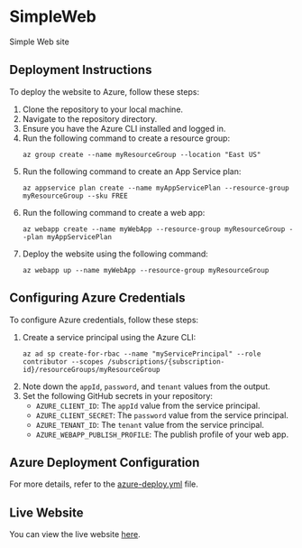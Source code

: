 # SimpleWeb
Simple Web site

## Deployment Instructions

To deploy the website to Azure, follow these steps:

1. Clone the repository to your local machine.
2. Navigate to the repository directory.
3. Ensure you have the Azure CLI installed and logged in.
4. Run the following command to create a resource group:
   ```
   az group create --name myResourceGroup --location "East US"
   ```
5. Run the following command to create an App Service plan:
   ```
   az appservice plan create --name myAppServicePlan --resource-group myResourceGroup --sku FREE
   ```
6. Run the following command to create a web app:
   ```
   az webapp create --name myWebApp --resource-group myResourceGroup --plan myAppServicePlan
   ```
7. Deploy the website using the following command:
   ```
   az webapp up --name myWebApp --resource-group myResourceGroup
   ```

## Configuring Azure Credentials

To configure Azure credentials, follow these steps:

1. Create a service principal using the Azure CLI:
   ```
   az ad sp create-for-rbac --name "myServicePrincipal" --role contributor --scopes /subscriptions/{subscription-id}/resourceGroups/myResourceGroup
   ```
2. Note down the `appId`, `password`, and `tenant` values from the output.
3. Set the following GitHub secrets in your repository:
   - `AZURE_CLIENT_ID`: The `appId` value from the service principal.
   - `AZURE_CLIENT_SECRET`: The `password` value from the service principal.
   - `AZURE_TENANT_ID`: The `tenant` value from the service principal.
   - `AZURE_WEBAPP_PUBLISH_PROFILE`: The publish profile of your web app.

## Azure Deployment Configuration

For more details, refer to the [azure-deploy.yml](./azure-deploy.yml) file.

## Live Website

You can view the live website [here](https://purple-island-047478400.4.azurestaticapps.net/).
